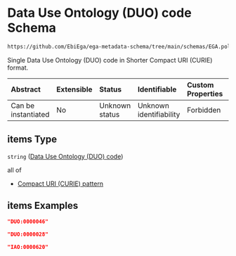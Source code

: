 # Data Use Ontology (DUO) code Schema

```txt
https://github.com/EbiEga/ega-metadata-schema/tree/main/schemas/EGA.policy.json#/properties/duo_codes_curies/items
```

Single Data Use Ontology (DUO) code in Shorter Compact URI (CURIE) format.

| Abstract            | Extensible | Status         | Identifiable            | Custom Properties | Additional Properties | Access Restrictions | Defined In                                                        |
| :------------------ | :--------- | :------------- | :---------------------- | :---------------- | :-------------------- | :------------------ | :---------------------------------------------------------------- |
| Can be instantiated | No         | Unknown status | Unknown identifiability | Forbidden         | Allowed               | none                | [EGA.policy.json*](../out/EGA.policy.json "open original schema") |

## items Type

`string` ([Data Use Ontology (DUO) code](ega-16-properties-data-use-ontology-duo-codes-curies-data-use-ontology-duo-code.md))

all of

*   [Compact URI (CURIE) pattern](ega-12-definitions-compact-uri-curie-pattern.md "check type definition")

## items Examples

```json
"DUO:0000046"
```

```json
"DUO:0000028"
```

```json
"IAO:0000620"
```
